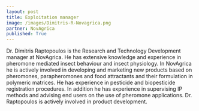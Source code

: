 ```yaml
---
layout: post
title: Exploitation manager
image: /images/Dimitris-R-Novagrica.png 
partner: NovAgrica
published: True	
---
```


Dr. Dimitris Raptopoulos is the Research and Technology Development manager at NovAgrica. He has extensive knowledge and experience in pheromone mediated insect behaviour and insect physiology. In NovAgrica he is actively involved in developing and marketing new products based on pheromones, parapheromones and food attractants and their formulation in polymeric matrices. He has experience in pesticide and biopesticide registration procedures. In addition he has experience in supervising IP methods and advising end users on the use of pheromone applications. 
Dr. Raptopoulos is actively involved in product development.

